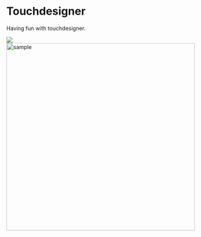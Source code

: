 # Touchdesigner
Having fun with touchdesigner.

![](https://media.giphy.com/media/1zljqTg7PdCfaxGCaX/giphy.gif)
<img src="ParticleJellyfish/sample.gif" alt="sample" width="490"/>

